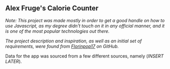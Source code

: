 ## Alex Fruge's Calorie Counter
_Note: This project was made mostly in order to get a good handle on how to use Javascript, as my degree didn't touch on it in any official manner, and it is one of the most popular technologies out there._

_The project description and inspiration, as well as an initial set of requirements, were found from [Florinpop17](https://github.com/florinpop17/app-ideas/blob/master/Projects/3-Advanced/Calorie-Counter-App.md) on GitHub._

Data for the app was sourced from a few different sources, namely (_INSERT LATER_).
